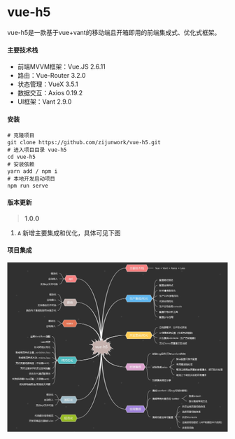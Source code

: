 # vue-h5
vue-h5是一款基于vue+vant的移动端且开箱即用的前端集成式、优化式框架。

#### 主要技术栈
+ 前端MVVM框架：Vue.JS 2.6.11
+ 路由：Vue-Router 3.2.0
+ 状态管理：VueX 3.5.1
+ 数据交互：Axios 0.19.2
+ UI框架：Vant 2.9.0

#### 安装
```
# 克隆项目
git clone https://github.com/zijunwork/vue-h5.git
# 进入项目目录 vue-h5
cd vue-h5
# 安装依赖
yarn add / npm i
# 本地开发启动项目
npm run serve
```

#### 版本更新
> **1.0.0**
1. `A` 新增主要集成和优化，具体可见下图

#### 项目集成
![](./public/img/vue-h5.jpg)